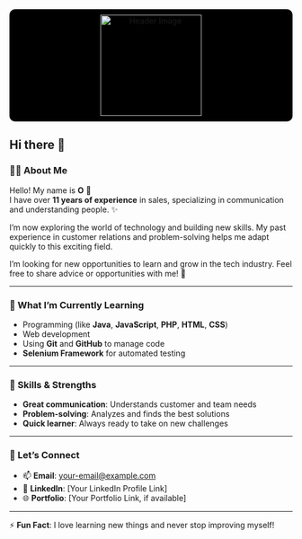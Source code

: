 <div align="center" style="background-color: black; padding: 10px; border-radius: 10px;">

  <img src="https://cdn.pixabay.com/photo/2016/10/02/19/51/chip-1710300_1280.png" alt="Header Image" width="180"/>

  
</div>


## Hi there 👋

### 👩‍💻 About Me  
Hello! My name is **O** 🎉  
I have over **11 years of experience** in sales, specializing in communication and understanding people. ✨  

I’m now exploring the world of technology and building new skills. My past experience in customer relations and problem-solving helps me adapt quickly to this exciting field.  

I’m looking for new opportunities to learn and grow in the tech industry. Feel free to share advice or opportunities with me! 🙏  

---

### 🌱 What I’m Currently Learning  
- Programming (like **Java**, **JavaScript**, **PHP**, **HTML**, **CSS**)  
- Web development  
- Using **Git** and **GitHub** to manage code  
- **Selenium Framework** for automated testing  

---

### 💬 Skills & Strengths  
- **Great communication**: Understands customer and team needs  
- **Problem-solving**: Analyzes and finds the best solutions  
- **Quick learner**: Always ready to take on new challenges  

---

### 🤝 Let’s Connect  
- 📫 **Email**: [your-email@example.com](mailto:your-email@example.com)  
- 💼 **LinkedIn**: [Your LinkedIn Profile Link]  
- 🌐 **Portfolio**: [Your Portfolio Link, if available]  

---

⚡ **Fun Fact**: I love learning new things and never stop improving myself!
